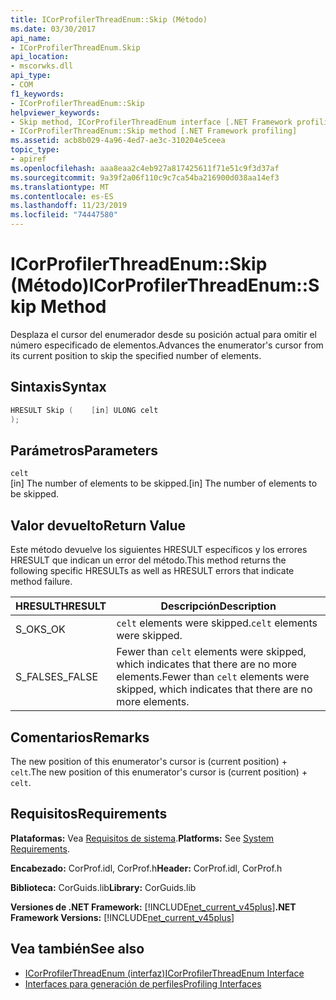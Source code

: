```yaml
---
title: ICorProfilerThreadEnum::Skip (Método)
ms.date: 03/30/2017
api_name:
- ICorProfilerThreadEnum.Skip
api_location:
- mscorwks.dll
api_type:
- COM
f1_keywords:
- ICorProfilerThreadEnum::Skip
helpviewer_keywords:
- Skip method, ICorProfilerThreadEnum interface [.NET Framework profiling]
- ICorProfilerThreadEnum::Skip method [.NET Framework profiling]
ms.assetid: acb8b029-4a96-4ed7-ae3c-310204e5ceea
topic_type:
- apiref
ms.openlocfilehash: aaa8eaa2c4eb927a817425611f71e51c9f3d37af
ms.sourcegitcommit: 9a39f2a06f110c9c7ca54ba216900d038aa14ef3
ms.translationtype: MT
ms.contentlocale: es-ES
ms.lasthandoff: 11/23/2019
ms.locfileid: "74447580"
---
```

# <a name="icorprofilerthreadenumskip-method"></a><span data-ttu-id="81f14-102">ICorProfilerThreadEnum::Skip (Método)</span><span class="sxs-lookup"><span data-stu-id="81f14-102">ICorProfilerThreadEnum::Skip Method</span></span>
<span data-ttu-id="81f14-103">Desplaza el cursor del enumerador desde su posición actual para omitir el número especificado de elementos.</span><span class="sxs-lookup"><span data-stu-id="81f14-103">Advances the enumerator's cursor from its current position to skip the specified number of elements.</span></span>  
  
## <a name="syntax"></a><span data-ttu-id="81f14-104">Sintaxis</span><span class="sxs-lookup"><span data-stu-id="81f14-104">Syntax</span></span>  
  
```cpp  
HRESULT Skip (    [in] ULONG celt  
);  
```  
  
## <a name="parameters"></a><span data-ttu-id="81f14-105">Parámetros</span><span class="sxs-lookup"><span data-stu-id="81f14-105">Parameters</span></span>  
 `celt`  
 <span data-ttu-id="81f14-106">[in] The number of elements to be skipped.</span><span class="sxs-lookup"><span data-stu-id="81f14-106">[in] The number of elements to be skipped.</span></span>  
  
## <a name="return-value"></a><span data-ttu-id="81f14-107">Valor devuelto</span><span class="sxs-lookup"><span data-stu-id="81f14-107">Return Value</span></span>  
 <span data-ttu-id="81f14-108">Este método devuelve los siguientes HRESULT específicos y los errores HRESULT que indican un error del método.</span><span class="sxs-lookup"><span data-stu-id="81f14-108">This method returns the following specific HRESULTs as well as HRESULT errors that indicate method failure.</span></span>  
  
|<span data-ttu-id="81f14-109">HRESULT</span><span class="sxs-lookup"><span data-stu-id="81f14-109">HRESULT</span></span>|<span data-ttu-id="81f14-110">Descripción</span><span class="sxs-lookup"><span data-stu-id="81f14-110">Description</span></span>|  
|-------------|-----------------|  
|<span data-ttu-id="81f14-111">S_OK</span><span class="sxs-lookup"><span data-stu-id="81f14-111">S_OK</span></span>|<span data-ttu-id="81f14-112">`celt` elements were skipped.</span><span class="sxs-lookup"><span data-stu-id="81f14-112">`celt` elements were skipped.</span></span>|  
|<span data-ttu-id="81f14-113">S_FALSE</span><span class="sxs-lookup"><span data-stu-id="81f14-113">S_FALSE</span></span>|<span data-ttu-id="81f14-114">Fewer than `celt` elements were skipped, which indicates that there are no more elements.</span><span class="sxs-lookup"><span data-stu-id="81f14-114">Fewer than `celt` elements were skipped, which indicates that there are no more elements.</span></span>|  
  
## <a name="remarks"></a><span data-ttu-id="81f14-115">Comentarios</span><span class="sxs-lookup"><span data-stu-id="81f14-115">Remarks</span></span>  
 <span data-ttu-id="81f14-116">The new position of this enumerator's cursor is (current position) + `celt`.</span><span class="sxs-lookup"><span data-stu-id="81f14-116">The new position of this enumerator's cursor is (current position) + `celt`.</span></span>  
  
## <a name="requirements"></a><span data-ttu-id="81f14-117">Requisitos</span><span class="sxs-lookup"><span data-stu-id="81f14-117">Requirements</span></span>  
 <span data-ttu-id="81f14-118">**Plataformas:** Vea [Requisitos de sistema](../../../../docs/framework/get-started/system-requirements.md).</span><span class="sxs-lookup"><span data-stu-id="81f14-118">**Platforms:** See [System Requirements](../../../../docs/framework/get-started/system-requirements.md).</span></span>  
  
 <span data-ttu-id="81f14-119">**Encabezado:** CorProf.idl, CorProf.h</span><span class="sxs-lookup"><span data-stu-id="81f14-119">**Header:** CorProf.idl, CorProf.h</span></span>  
  
 <span data-ttu-id="81f14-120">**Biblioteca:** CorGuids.lib</span><span class="sxs-lookup"><span data-stu-id="81f14-120">**Library:** CorGuids.lib</span></span>  
  
 <span data-ttu-id="81f14-121">**Versiones de .NET Framework:** [!INCLUDE[net_current_v45plus](../../../../includes/net-current-v45plus-md.md)]</span><span class="sxs-lookup"><span data-stu-id="81f14-121">**.NET Framework Versions:** [!INCLUDE[net_current_v45plus](../../../../includes/net-current-v45plus-md.md)]</span></span>  
  
## <a name="see-also"></a><span data-ttu-id="81f14-122">Vea también</span><span class="sxs-lookup"><span data-stu-id="81f14-122">See also</span></span>

- [<span data-ttu-id="81f14-123">ICorProfilerThreadEnum (interfaz)</span><span class="sxs-lookup"><span data-stu-id="81f14-123">ICorProfilerThreadEnum Interface</span></span>](../../../../docs/framework/unmanaged-api/profiling/icorprofilerthreadenum-interface.md)
- [<span data-ttu-id="81f14-124">Interfaces para generación de perfiles</span><span class="sxs-lookup"><span data-stu-id="81f14-124">Profiling Interfaces</span></span>](../../../../docs/framework/unmanaged-api/profiling/profiling-interfaces.md)
